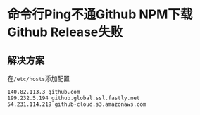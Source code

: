# 命令行Ping不通Github NPM下载Github Release失败

## 解决方案

在`/etc/hosts`添加配置

```
140.82.113.3 github.com
199.232.5.194 github.global.ssl.fastly.net
54.231.114.219 github-cloud.s3.amazonaws.com
```


